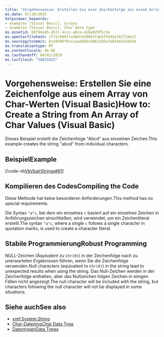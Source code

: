 ```yaml
---
title: 'Vorgehensweise: Erstellen Sie eine Zeichenfolge aus einem Array von Char-Werten (Visual Basic)'
ms.date: 07/20/2015
helpviewer_keywords:
- examples [Visual Basic], arrays
- examples [Visual Basic], Char data type
ms.assetid: 69f94e85-d57c-4ccc-a62a-426e829f5c5e
ms.openlocfilehash: 1f72cb86ffa38dc929062fab2f5592a781f2de27
ms.sourcegitcommit: bce0586f0cccaae6d6cbd625d5a7b824d1d3de4b
ms.translationtype: MT
ms.contentlocale: de-DE
ms.lasthandoff: 04/02/2019
ms.locfileid: "58831825"
---
```

# <a name="how-to-create-a-string-from-an-array-of-char-values-visual-basic"></a><span data-ttu-id="4852c-102">Vorgehensweise: Erstellen Sie eine Zeichenfolge aus einem Array von Char-Werten (Visual Basic)</span><span class="sxs-lookup"><span data-stu-id="4852c-102">How to: Create a String from An Array of Char Values (Visual Basic)</span></span>
<span data-ttu-id="4852c-103">Dieses Beispiel erstellt die Zeichenfolge "Abcd" aus einzelnen Zeichen.</span><span class="sxs-lookup"><span data-stu-id="4852c-103">This example creates the string "abcd" from individual characters.</span></span>  
  
## <a name="example"></a><span data-ttu-id="4852c-104">Beispiel</span><span class="sxs-lookup"><span data-stu-id="4852c-104">Example</span></span>  
 [!code-vb[VbVbalrStrings#61](~/samples/snippets/visualbasic/VS_Snippets_VBCSharp/VbVbalrStrings/VB/Class2.vb#61)]  
  
## <a name="compiling-the-code"></a><span data-ttu-id="4852c-105">Kompilieren des Codes</span><span class="sxs-lookup"><span data-stu-id="4852c-105">Compiling the Code</span></span>  
 <span data-ttu-id="4852c-106">Diese Methode hat keine besonderen Anforderungen.</span><span class="sxs-lookup"><span data-stu-id="4852c-106">This method has no special requirements.</span></span>  
  
 <span data-ttu-id="4852c-107">Die Syntax `"a"c`, bei dem ein einzelnes `c` basiert auf ein einzelnes Zeichen in Anführungszeichen einschließen, wird verwendet, um ein Zeichenliteral erstellt.</span><span class="sxs-lookup"><span data-stu-id="4852c-107">The syntax `"a"c`, where a single `c` follows a single character in quotation marks, is used to create a character literal.</span></span>  
  
## <a name="robust-programming"></a><span data-ttu-id="4852c-108">Stabile Programmierung</span><span class="sxs-lookup"><span data-stu-id="4852c-108">Robust Programming</span></span>  
 <span data-ttu-id="4852c-109">NULL-Zeichen (Äquivalent zu `Chr(0)`) in der Zeichenfolge nach zu unerwarteten Ergebnissen führen, wenn Sie die Zeichenfolge verwenden.</span><span class="sxs-lookup"><span data-stu-id="4852c-109">Null characters (equivalent to `Chr(0)`) in the string lead to unexpected results when using the string.</span></span> <span data-ttu-id="4852c-110">Das Null-Zeichen werden in der Zeichenfolge enthalten, aber das Nullzeichen folgen Zeichen in einigen Fällen nicht angezeigt.</span><span class="sxs-lookup"><span data-stu-id="4852c-110">The null character will be included with the string, but characters following the null character will not be displayed in some situations.</span></span>  
  
## <a name="see-also"></a><span data-ttu-id="4852c-111">Siehe auch</span><span class="sxs-lookup"><span data-stu-id="4852c-111">See also</span></span>

- <xref:System.String>
- [<span data-ttu-id="4852c-112">Char-Datentyp</span><span class="sxs-lookup"><span data-stu-id="4852c-112">Char Data Type</span></span>](../../../../visual-basic/language-reference/data-types/char-data-type.md)
- [<span data-ttu-id="4852c-113">Datentypen</span><span class="sxs-lookup"><span data-stu-id="4852c-113">Data Types</span></span>](../../../../visual-basic/programming-guide/language-features/data-types/index.md)
